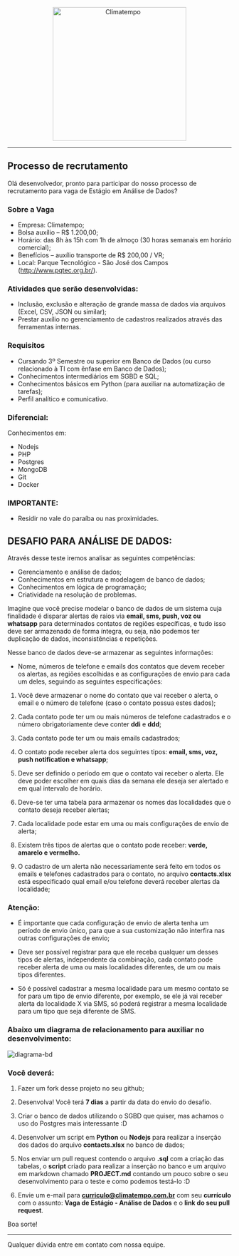 <p align="center">
  <a href="http://www.climatempo.com.br">
      <img src="http://i.imgur.com/Q9lCAMF.png" alt="Climatempo" width="300px"/>
  </a>
</p>

___


## Processo de recrutamento

Olá desenvolvedor, pronto para participar do nosso
processo de recrutamento para vaga de Estágio em Análise de Dados?

### Sobre a Vaga

- Empresa: Climatempo;
- Bolsa auxílio – R$ 1.200,00;
- Horário: das 8h às 15h com 1h de almoço (30 horas semanais em horário comercial);
- Benefícios – auxílio transporte de R$ 200,00 / VR;
- Local: Parque Tecnológico - São José dos Campos (http://www.pqtec.org.br/).


### Atividades que serão desenvolvidas:

- Inclusão, exclusão e alteração de grande massa de dados via arquivos (Excel, CSV, JSON ou similar);
- Prestar auxílio no gerenciamento de cadastros realizados através das ferramentas internas.


### Requisitos

- Cursando 3º Semestre ou superior em Banco de Dados (ou curso relacionado à TI com ênfase em Banco de Dados);
- Conhecimentos intermediários em SGBD e SQL;
- Conhecimentos básicos em Python (para auxiliar na automatização de tarefas);
- Perfil analítico e comunicativo.


### Diferencial:

Conhecimentos em:

 - Nodejs
 - PHP
 - Postgres
 - MongoDB
 - Git
 - Docker


### IMPORTANTE:

- Residir no vale do paraíba ou nas proximidades.


## DESAFIO PARA ANÁLISE DE DADOS:

Através desse teste iremos analisar as seguintes competências:

- Gerenciamento e análise de dados;
- Conhecimentos em estrutura e modelagem de banco de dados;
- Conhecimentos em lógica de programação;
- Criatividade na resolução de problemas.

Imagine que você precise modelar o banco de dados de um sistema cuja finalidade é disparar alertas de raios via **email, sms, push, voz ou whatsapp** para determinados contatos de regiões específicas, e tudo isso deve ser armazenado de forma íntegra, ou seja, não podemos ter duplicação de dados, inconsistências e repetições.

Nesse banco de dados deve-se armazenar as seguintes informações:

- Nome, números de telefone e emails dos contatos que devem receber os alertas, as regiões escolhidas e as configurações de envio para cada um deles, seguindo as seguintes especificações:

1. Você deve armazenar o nome do contato que vai receber o alerta, o email e o número de telefone (caso o contato possua estes dados);

2. Cada contato pode ter um ou mais números de telefone cadastrados e o número obrigatoriamente deve conter **ddi** e **ddd**;

3. Cada contato pode ter um ou mais emails cadastrados;

4. O contato pode receber alerta dos seguintes tipos: **email, sms, voz, push notification e whatsapp**;

5. Deve ser definido o período em que o contato vai receber o alerta. Ele deve poder escolher em quais dias da semana ele deseja ser alertado e em qual intervalo de horário.

6. Deve-se ter uma tabela para armazenar os nomes das localidades que o contato deseja receber alertas;

7. Cada localidade pode estar em uma ou mais configurações de envio de alerta;

8. Existem três tipos de alertas que o contato pode receber: **verde, amarelo e vermelho.**

9. O cadastro de um alerta não necessariamente será feito em todos os emails e telefones cadastrados para o contato, no arquivo **contacts.xlsx** está especificado qual email e/ou telefone deverá receber alertas da localidade;

### Atenção:

- É importante que cada configuração de envio de alerta tenha um período de envio único, para que a sua customização não interfira nas outras configurações de envio;

- Deve ser possível registrar para que ele receba qualquer um desses tipos de alertas, independente da combinação, cada contato pode receber alerta de uma ou mais localidades diferentes, de um ou mais tipos diferentes.

- Só é possível cadastrar a mesma localidade para um mesmo contato se for para um tipo de envio diferente, por exemplo, se ele já vai receber alerta da localidade X via SMS, só poderá registrar a mesma localidade para um tipo que seja diferente de SMS.

### Abaixo um diagrama de relacionamento para auxiliar no desenvolvimento:

![diagrama-bd](https://user-images.githubusercontent.com/25674507/71759948-8cc54f00-2e94-11ea-95dc-c19b82925738.png)

### Você deverá:

1. Fazer um fork desse projeto no seu github;

2. Desenvolva! Você terá **7 dias** a partir da data do envio do desafio.

3. Criar o banco de dados utilizando o SGBD que quiser, mas achamos o uso do Postgres mais interessante :D

4. Desenvolver um script em **Python** ou **Nodejs** para realizar a inserção dos dados do arquivo **contacts.xlsx** no banco de dados;

5. Nos enviar um pull request contendo o arquivo **.sql** com a criação das tabelas, o **script** criado para realizar a inserção no banco e um arquivo em markdown chamado **PROJECT.md** contando um pouco sobre o seu desenvolvimento para o teste e como podemos testá-lo :D

6. Envie um e-mail para **curriculo@climatempo.com.br** com seu **currículo** com o assunto: **Vaga de Estágio - Análise de Dados** e o **link do seu pull request**.


Boa sorte!

___


Qualquer dúvida entre em contato com nossa equipe.


